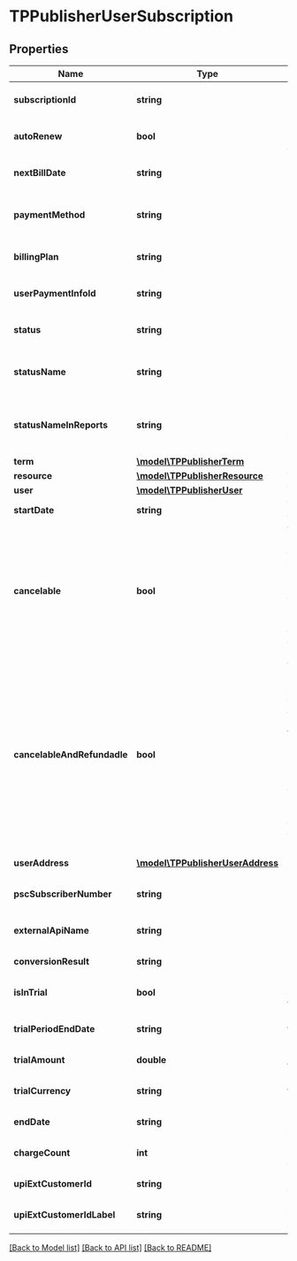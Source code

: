 # TPPublisherUserSubscription

## Properties
Name | Type | Description | Notes
------------ | ------------- | ------------- | -------------
**subscriptionId** | **string** | User subscription id | 
**autoRenew** | **bool** | User subscription auto renew | 
**nextBillDate** | **string** | User subscription next bill date | 
**paymentMethod** | **string** | User subscription payment method | 
**billingPlan** | **string** | User subscription billing plan | 
**userPaymentInfoId** | **string** | User payment info id | 
**status** | **string** | User subscription status | 
**statusName** | **string** | User subscription status displayable | 
**statusNameInReports** | **string** | User subscription status displayable in reports | 
**term** | [**\model\TPPublisherTerm**](TPPublisherTerm.md) |  | 
**resource** | [**\model\TPPublisherResource**](TPPublisherResource.md) | The resource | 
**user** | [**\model\TPPublisherUser**](TPPublisherUser.md) | The user | 
**startDate** | **string** | The start date. | 
**cancelable** | **bool** | Whether this subscription could be cancelled. Cancel means that access no longer be prolongated and current access will be revoked | 
**cancelableAndRefundadle** | **bool** | Whether this subscription could be cancelled and the payment for the last period could be refunded. Cancel means that access no longer be prolongated and current access will be revoked | 
**userAddress** | [**\model\TPPublisherUserAddress**](TPPublisherUserAddress.md) | User address entity | 
**pscSubscriberNumber** | **string** | PSC subscriber number | 
**externalApiName** | **string** | External API Configuration name | 
**conversionResult** | **string** | Conversion result | 
**isInTrial** | **bool** | Is the user currently in trial period | 
**trialPeriodEndDate** | **string** | Date when trial period ends | 
**trialAmount** | **double** | Price of the trial period | 
**trialCurrency** | **string** | Currency of the trial period | 
**endDate** | **string** | Subscription end date | 
**chargeCount** | **int** | User subscription charge count | 
**upiExtCustomerId** | **string** | External customer id | 
**upiExtCustomerIdLabel** | **string** | Label for external customer id | 

[[Back to Model list]](../README.md#documentation-for-models) [[Back to API list]](../README.md#documentation-for-api-endpoints) [[Back to README]](../README.md)


